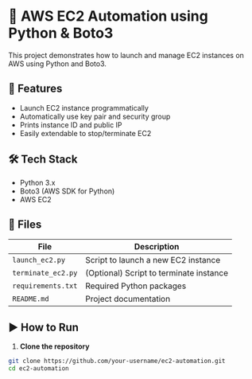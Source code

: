# 🚀 AWS EC2 Automation using Python & Boto3

This project demonstrates how to launch and manage EC2 instances on AWS using Python and Boto3.

## 🧰 Features
- Launch EC2 instance programmatically
- Automatically use key pair and security group
- Prints instance ID and public IP
- Easily extendable to stop/terminate EC2

## 🛠️ Tech Stack
- Python 3.x
- Boto3 (AWS SDK for Python)
- AWS EC2

## 📁 Files
| File | Description |
|------|-------------|
| `launch_ec2.py` | Script to launch a new EC2 instance |
| `terminate_ec2.py` | (Optional) Script to terminate instance |
| `requirements.txt` | Required Python packages |
| `README.md` | Project documentation |

## ▶️ How to Run

1. **Clone the repository**
```bash
git clone https://github.com/your-username/ec2-automation.git
cd ec2-automation
